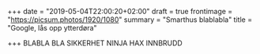 +++
date = "2019-05-04T22:00:20+02:00"
draft = true
frontimage = "https://picsum.photos/1920/1080"
summary = "Smarthus blablabla"
title = "Google, lås opp ytterdøra"

+++
BLABLA BLA SIKKERHET NINJA HAX INNBRUDD